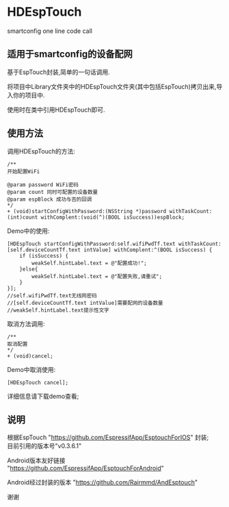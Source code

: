 # HDEspTouch
smartconfig one line code call

## 适用于smartconfig的设备配网

基于EspTouch封装,简单的一句话调用.

将项目中Library文件夹中的HDEspTouch文件夹(其中包括EspTouch)拷贝出来,导入你的项目中.

使用时在类中引用HDEspTouch即可.

## 使用方法

调用HDEspTouch的方法:

	/**
 	开始配置WiFi

 	@param password WiFi密码
 	@param count 同时可配置的设备数量
 	@param espBlock 成功与否的回调
 	*/
	+ (void)startConfigWithPassword:(NSString *)password withTaskCount:(int)count withComplent:(void(^)(BOOL isSuccess))espBlock;

Demo中的使用:

	[HDEspTouch startConfigWithPassword:self.wifiPwdTf.text withTaskCount:[self.deviceCountTf.text intValue] withComplent:^(BOOL isSuccess) {
        if (isSuccess) {
            weakSelf.hintLabel.text = @"配置成功!";
        }else{
            weakSelf.hintLabel.text = @"配置失败,请重试";
        }
    }];
    //self.wifiPwdTf.text无线网密码
    //[self.deviceCountTf.text intValue]需要配网的设备数量
    //weakSelf.hintLabel.text提示性文字
    
取消方法调用:

	/**
 	取消配置
 	*/
	+ (void)cancel;
Demo中取消使用:

	[HDEspTouch cancel];

详细信息请下载demo查看;

## 说明

根据EspTouch "https://github.com/EspressifApp/EsptouchForIOS" 封装;</br>
目前引用的版本号"v0.3.6.1"

Android版本友好链接 "https://github.com/EspressifApp/EsptouchForAndroid"

Android经过封装的版本 "https://github.com/Rairmmd/AndEsptouch"

谢谢
